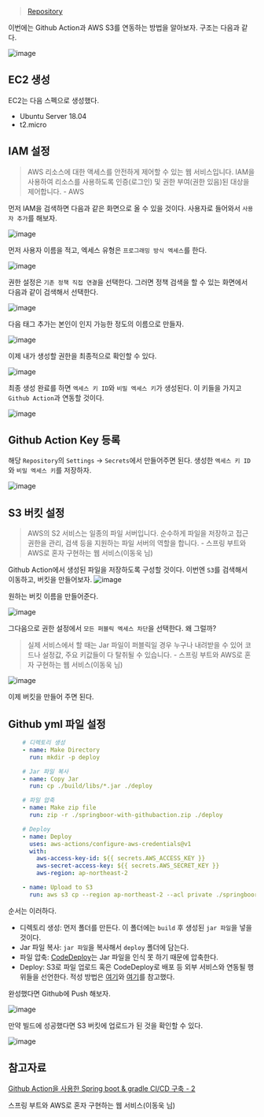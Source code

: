 > [Repository](https://github.com/kimevanjunseok/spring-boot-with-github-action)

이번에는 Github Action과 AWS S3를 연동하는 방법을 알아보자. 구조는 다음과 같다.

![image](https://user-images.githubusercontent.com/45934117/118360320-078e9600-b5c2-11eb-88bb-fc58ade638fa.png)

## EC2 생성

EC2는 다음 스펙으로 생성했다.

- Ubuntu Server 18.04
- t2.micro

## IAM 설정

> AWS 리소스에 대한 액세스를 안전하게 제어할 수 있는 웹 서비스입니다. IAM을 사용하여 리소스를 사용하도록 인증(로그인) 및 권한 부여(권한 있음)된 대상을 제어합니다. - AWS

먼저 IAM을 검색하면 다음과 같은 화면으로 올 수 있을 것이다. 사용자로 들어와서 `사용자 추가`를 해보자.

![image](https://user-images.githubusercontent.com/45934117/116873170-2ef47300-ac52-11eb-8dd3-293caeb1687c.png)

먼저 사용자 이름을 적고, 엑세스 유형은 `프로그래밍 방식 엑세스`를 한다.

![image](https://user-images.githubusercontent.com/45934117/116873213-416eac80-ac52-11eb-9ed9-82dc23232aeb.png)

권한 설정은 `기존 정책 직접 연결`을 선택한다. 그러면 정책 검색을 할 수 있는 화면에서 다음과 같이 검색해서 선택한다.

![image](https://user-images.githubusercontent.com/45934117/116873425-a1655300-ac52-11eb-9814-e521db9db418.png)

다음 태그 추가는 본인이 인지 가능한 정도의 이름으로 만들자.

![image](https://user-images.githubusercontent.com/45934117/116873517-c8bc2000-ac52-11eb-9f4d-0b83e3f353b1.png)

이제 내가 생성할 권한을 최종적으로 확인할 수 있다.

![image](https://user-images.githubusercontent.com/45934117/116873551-da9dc300-ac52-11eb-9f36-54ad38315e56.png)

최종 생성 완료를 하면 `엑세스 키 ID`와 `비밀 엑세스 키`가 생성된다. 이 키들을 가지고 `Github Action`과 연동할 것이다.

![image](https://user-images.githubusercontent.com/45934117/116873645-ff923600-ac52-11eb-84c7-d44e14d5316f.png)

## Github Action Key 등록

해당 `Repository`의 `Settings` → `Secrets`에서 만들어주면 된다. 생성한 `엑세스 키 ID`와 `비밀 엑세스 키`를 저장하자.

![image](https://user-images.githubusercontent.com/45934117/116873965-7f200500-ac53-11eb-8011-bb2eebb118d8.png)

## S3 버킷 설정

> AWS의 S2 서비스는 일종의 파일 서버입니다. 순수하게 파일을 저장하고 접근 권한을 관리, 검색 등을 지원하는 파일 서버의 역할을 합니다. - 스프링 부트와 AWS로 혼자 구현하는 웹 서비스(이동욱 님)

Github Action에서 생성된 파일을 저장하도록 구성할 것이다. 이번엔 `S3`를 검색해서 이동하고, 버킷을 만들어보자.
![image](https://user-images.githubusercontent.com/45934117/116874140-c7d7be00-ac53-11eb-863b-2948137d5b25.png)

원하는 버킷 이름을 만들어준다.

![image](https://user-images.githubusercontent.com/45934117/116874221-ed64c780-ac53-11eb-8e93-2ce1fda505dc.png)

그다음으로 권한 설정에서 `모든 퍼블릭 엑세스 차단`을 선택한다. 왜 그럴까?

> 실제 서비스에서 할 때는 Jar 파일이 퍼블릭일 경우 누구나 내려받을 수 있어 코드나 설정값, 주요 키값들이 다 탈취될 수 있습니다. - 스프링 부트와 AWS로 혼자 구현하는 웹 서비스(이동욱 님)

![image](https://user-images.githubusercontent.com/45934117/116874307-12593a80-ac54-11eb-9801-c54183b28543.png)

이제 버킷을 만들어 주면 된다.

## Github yml 파일 설정

```yaml
    # 디렉토리 생성
    - name: Make Directory
      run: mkdir -p deploy

    # Jar 파일 복사
    - name: Copy Jar
      run: cp ./build/libs/*.jar ./deploy

    # 파일 압축
    - name: Make zip file
      run: zip -r ./springboor-with-githubaction.zip ./deploy

    # Deploy
    - name: Deploy
      uses: aws-actions/configure-aws-credentials@v1
      with:
        aws-access-key-id: ${{ secrets.AWS_ACCESS_KEY }}
        aws-secret-access-key: ${{ secrets.AWS_SECRET_KEY }}
        aws-region: ap-northeast-2

    - name: Upload to S3
      run: aws s3 cp --region ap-northeast-2 --acl private ./springboor-with-githubaction.zip s3://springboot-with-githubaction/

```

순서는 이러하다.

- 디렉토리 생성: 먼저 폴더를 만든다. 이 폴더에는 `build` 후 생성된 `jar 파일`을 넣을 것이다.
- Jar 파일 복사: `jar 파일`을 복사해서 `deploy` 폴더에 담는다.
- 파일 압축: [CodeDeploy](https://docs.aws.amazon.com/ko_kr/codedeploy/latest/userguide/welcome.html)는 Jar 파일을 인식 못 하기 때문에 압축한다.
- Deploy: S3로 파일 업로드 혹은 CodeDeploy로 배포 등 외부 서비스와 연동될 행위들을 선언한다. 적성 방법은 [여기](https://github.com/aws-actions/amazon-ecs-deploy-task-definition)와 [여기](https://docs.aws.amazon.com/ko_kr/cli/latest/userguide/cli-services-s3-commands.html#using-s3-commands-managing-objects-copy)를 참고했다.

완성했다면 Github에 Push 해보자.

![image](https://user-images.githubusercontent.com/45934117/116884684-f9f01c80-ac61-11eb-8d77-5e58a4211bd4.png)

만약 빌드에 성공했다면 S3 버킷에 업로드가 된 것을 확인할 수 있다.

![image](https://user-images.githubusercontent.com/45934117/116884789-1c823580-ac62-11eb-9dda-496ab1b48285.png)

## 참고자료

[Github Action을 사용한 Spring boot & gradle CI/CD 구축 - 2](https://stalker5217.github.io/devops/github_action_ci_cd_2/)

스프링 부트와 AWS로 혼자 구현하는 웹 서비스(이동욱 님)